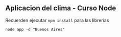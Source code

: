 ## Aplicacion del clima - Curso Node


Recuerden ejecutar ```npm install``` para las librerias

```
node app -d "Buenos Aires"
```